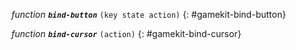 *function* ***`bind-button`*** `(key state action)`
{: #gamekit-bind-button}
<div class="bodge-docstring" markdown="block">

</div>

*function* ***`bind-cursor`*** `(action)`
{: #gamekit-bind-cursor}
<div class="bodge-docstring" markdown="block">

</div>

